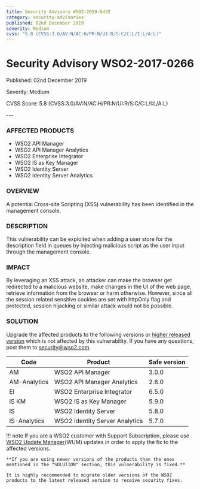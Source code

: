 ```yaml
---
title: Security Advisory WSO2-2019-0432
category: security-advisories
published: 02nd December 2019
severity: Medium
cvss: "5.8 (CVSS:3.0/AV:N/AC:H/PR:N/UI:R/S:C/C:L/I:L/A:L)"
---
```


# Security Advisory WSO2-2017-0266

<p class="doc-version">Published: 02nd December 2019</p>
<p class="doc-version">Severity: Medium</p>
<p class="doc-version">CVSS Score: 5.8 (CVSS:3.0/AV:N/AC:H/PR:N/UI:R/S:C/C:L/I:L/A:L)</p>
---

### AFFECTED PRODUCTS
* WSO2 API Manager
* WSO2 API Manager Analytics
* WSO2 Enterprise Integrator
* WSO2 IS as Key Manager
* WSO2 Identity Server
* WSO2 Identity Server Analytics


### OVERVIEW
A potential Cross-site Scripting (XSS) vulnerability has been identified in the management console.


### DESCRIPTION
This vulnerability can be exploited when adding a user store for the description field in queues by injecting malicious script as the user input through the management console.


### IMPACT
By leveraging an XSS attack, an attacker can make the browser get redirected to a malicious website, make changes in the UI of the web page, retrieve information from the browser or harm otherwise. However, since all the session related sensitive cookies are set with httpOnly flag and protected, session hijacking or similar attack would not be possible.


### SOLUTION
Upgrade the affected products to the following versions or [higher released version](http://wso2.com/products/carbon/release-matrix/) which is not affected by this vulnerability.  If you have any questions, post them to <security@wso2.com>.


| **Code**     | **Product**                    | **Safe version** |
| ------------ | ------------------------------ | ---------------- |
| AM           | WSO2 API Manager               | 3.0.0            |
| AM-Analytics | WSO2 API Manager Analytics     | 2.6.0            |
| EI           | WSO2 Enterprise Integrator     | 6.5.0            |
| IS KM        | WSO2 IS as Key Manager         | 5.9.0            |
| IS           | WSO2 Identity Server           | 5.8.0            |
| IS-Analytics | WSO2 Identity Server Analytics | 5.7.0            |


!!! note
    If you are a WSO2 customer with Support Subscription, please use [WSO2 Update Manager](https://wso2.com/updates/wum)(WUM) updates in order to apply the fix to the affected versions.

    **If you are using newer versions of the products than the ones mentioned in the "SOLUTION" section, this vulnerability is fixed.**

    It is highly recommended to migrate older versions of the WSO2 products to the latest released version to receive security fixes.
